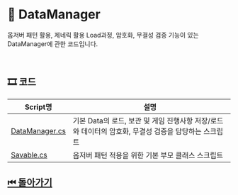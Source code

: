 # 🔎 DataManager

옵저버 패턴 활용, 제네릭 활용 Load과정,  암호화, 무결성 검증 기능이 있는 DataManager에 관한 코드입니다.


<!--![이미지]() -->

<br>

## 🎞 코드 

| Script명 | 설명 |
|---|---|
|[DataManager.cs](./DataManager.cs) | 기본 Data의 로드, 보관 및 게임 진행사항 저장/로드와 데이터의 암호화, 무결성 검증을 담당하는 스크립트 |
|[Savable.cs](./Savable.cs)| 옵저버 패턴 적용을 위한 기본 부모 클래스 스크립트 |


## [⏮ 돌아가기](../../)
